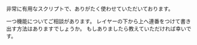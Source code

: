 非常に有用なスクリプトで、ありがたく使わせていただいております。

一つ機能についてご相談があります。
レイヤーの下から上へ連番をつけて書き出す方法はありますでしょうか。
もしありましたら教えていただければ幸いです。
